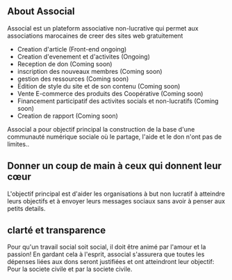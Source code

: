 ## About Associal

Associal est un plateform associative non-lucrative qui permet aux associations marocaines de creer des sites web gratuitement

- Creation d'article (Front-end ongoing)
- Creation d'evenement et d'activites (Ongoing)
- Reception de don (Coming soon)
- inscription des nouveaux membres (Coming soon)
- gestion des ressources (Coming soon)
- Edition de style du site et de son contenu (Coming soon)
- Vente E-commerce des produits des Coopérative (Coming soon)
- Financement participatif des activites socials et non-lucratifs (Coming soon)
- Creation de rapport (Coming soon)

Associal a pour objectif principal la construction de la base d'une communauté numérique sociale où le partage, l'aide et le don n'ont pas de limites..

## Donner un coup de main à ceux qui donnent leur cœur

L'objectif principal est d'aider les organisations à but non lucratif à atteindre leurs objectifs et à envoyer leurs messages sociaux sans avoir à penser aux petits details.

## clarté et transparence

Pour qu'un travail social soit social, il doit être animé par l'amour et la passion!
En gardant cela à l'esprit, associal s'assurera que toutes les dépenses liées aux dons seront justifiées et ont atteindront leur objectif: Pour la societe civile et par la societe civile.

